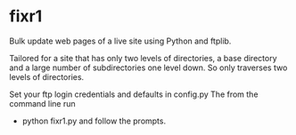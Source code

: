# fixr1
Bulk update web pages of a live site using Python and ftplib.

Tailored for a site that has only two levels of directories, a base
directory and a large number of subdirectories one level down. So only 
traverses two levels of directories.

Set your ftp login credentials and defaults in config.py
The from the command line run
- python fixr1.py
and follow the prompts.
